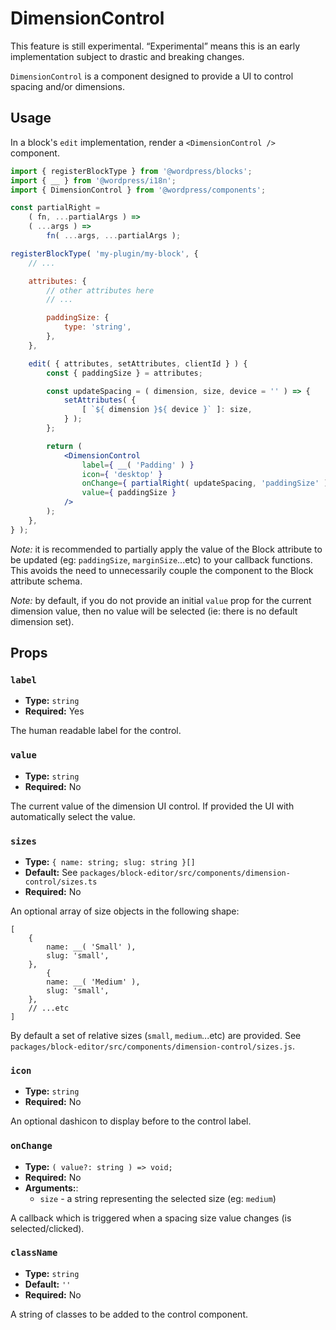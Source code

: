 # DimensionControl

<div class="callout callout-alert">
This feature is still experimental. “Experimental” means this is an early implementation subject to drastic and breaking changes.
</div>

`DimensionControl` is a component designed to provide a UI to control spacing and/or dimensions.

## Usage

In a block's `edit` implementation, render a `<DimensionControl />` component.

```jsx
import { registerBlockType } from '@wordpress/blocks';
import { __ } from '@wordpress/i18n';
import { DimensionControl } from '@wordpress/components';

const partialRight =
	( fn, ...partialArgs ) =>
	( ...args ) =>
		fn( ...args, ...partialArgs );

registerBlockType( 'my-plugin/my-block', {
	// ...

	attributes: {
		// other attributes here
		// ...

		paddingSize: {
			type: 'string',
		},
	},

	edit( { attributes, setAttributes, clientId } ) {
		const { paddingSize } = attributes;

		const updateSpacing = ( dimension, size, device = '' ) => {
			setAttributes( {
				[ `${ dimension }${ device }` ]: size,
			} );
		};

		return (
			<DimensionControl
				label={ __( 'Padding' ) }
				icon={ 'desktop' }
				onChange={ partialRight( updateSpacing, 'paddingSize' ) }
				value={ paddingSize }
			/>
		);
	},
} );
```

_Note:_ it is recommended to partially apply the value of the Block attribute to be updated (eg: `paddingSize`, `marginSize`...etc) to your callback functions. This avoids the need to unnecessarily couple the component to the Block attribute schema.

_Note:_ by default, if you do not provide an initial `value` prop for the current dimension value, then no value will be selected (ie: there is no default dimension set).

## Props

### `label`

-   **Type:** `string`
-   **Required:** Yes

The human readable label for the control.

### `value`

-   **Type:** `string`
-   **Required:** No

The current value of the dimension UI control. If provided the UI with automatically select the value.

### `sizes`

-   **Type:** `{ name: string; slug: string }[]`
-   **Default:** See `packages/block-editor/src/components/dimension-control/sizes.ts`
-   **Required:** No

An optional array of size objects in the following shape:

```
[
	{
		name: __( 'Small' ),
		slug: 'small',
	},
		{
		name: __( 'Medium' ),
		slug: 'small',
	},
	// ...etc
]
```

By default a set of relative sizes (`small`, `medium`...etc) are provided. See `packages/block-editor/src/components/dimension-control/sizes.js`.

### `icon`

-   **Type:** `string`
-   **Required:** No

An optional dashicon to display before to the control label.

### `onChange`

-   **Type:** `( value?: string ) => void;`
-   **Required:** No
-   **Arguments:**:
    -   `size` - a string representing the selected size (eg: `medium`)

A callback which is triggered when a spacing size value changes (is selected/clicked).

### `className`

-   **Type:** `string`
-   **Default:** `''`
-   **Required:** No

A string of classes to be added to the control component.
